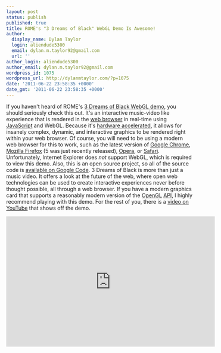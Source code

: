 ```yaml
---
layout: post
status: publish
published: true
title: ROME's "3 Dreams of Black" WebGL Demo Is Awesome!
author:
  display_name: Dylan Taylor
  login: aliendude5300
  email: dylan.m.taylor92@gmail.com
  url: ''
author_login: aliendude5300
author_email: dylan.m.taylor92@gmail.com
wordpress_id: 1075
wordpress_url: http://dylanmtaylor.com/?p=1075
date: '2011-06-22 23:58:35 +0000'
date_gmt: '2011-06-22 23:58:35 +0000'
---
```

<p>If you haven't heard of ROME's <a title="3 Dreams of Black Demo" href="http://www.ro.me/">3 Dreams of Black WebGL demo</a>, you should seriously check this out. It's an interactive music-video like experience that is rendered in the <a class="zem_slink" title="Web browser" href="http://en.wikipedia.org/wiki/Web_browser" rel="wikipedia">web browser</a> in real-time using <a class="zem_slink" title="JavaScript" href="http://en.wikipedia.org/wiki/JavaScript" rel="wikipedia">JavaScript</a> and WebGL. Because it's <a class="zem_slink" title="Hardware acceleration" href="http://en.wikipedia.org/wiki/Hardware_acceleration" rel="wikipedia">hardware accelerated</a>, it allows for insanely complex, dynamic, and interactive graphics to be rendered right within your web browser. Of course, you will need to be using a modern web browser for this to work, such as the latest version of <a class="zem_slink" title="Google Chrome" href="http://www.google.com/chrome" rel="homepage">Google Chrome</a>, <a class="zem_slink" title="Firefox" href="http://www.mozilla.com/firefox/" rel="homepage">Mozilla Firefox</a> (5 was just recently released), <a class="zem_slink" title="Opera Software" href="http://www.opera.com" rel="homepage">Opera</a>, or <a class="zem_slink" title="Safari" href="http://www.apple.com/safari/" rel="homepage">Safari</a>. Unfortunately, Internet Explorer does <em>not</em> support WebGL, which is required to view this demo. Also, this is an open source project, so all of the source code is <a href="http://code.google.com/p/3-dreams-of-black/">available on Google Code</a>. 3 Dreams of Black is more than just a music video. It offers a look at the future of the web, where open web technologies can be used to create interactive experiences never before thought possible, all through a web browser. If you have a modern graphics card that supports a reasonably modern version of the <a class="zem_slink" title="OpenGL" href="http://www.opengl.org/" rel="homepage">OpenGL</a> <a class="zem_slink" title="Application programming interface" href="http://en.wikipedia.org/wiki/Application_programming_interface" rel="wikipedia">API</a>, I highly recommend playing with this demo. For the rest of you, there is a <a href="http://www.youtube.com/watch?v=ReH7zzj5GPc">video on YouTube</a> that shows off the demo.</p>
<p><iframe src="http://www.youtube.com/embed/ReH7zzj5GPc?hd=1" frameborder="0" width="560" height="349"></iframe></p>
